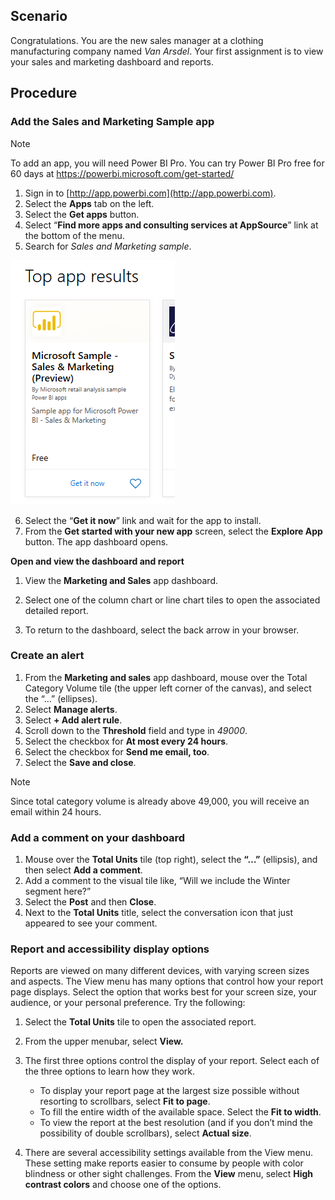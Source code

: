 <!----## Learning objectives

At the end of lab, you will be able to perform the following tasks: 
- Install a power BI app
- Find and view a Power BI dashboard and report
- Create an alert
- Add comments
- Set accessibility options

Estimated time to finish this lab: 20 to 30 minutes
---->

## Scenario

Congratulations. You are the new sales manager at a clothing manufacturing company named *Van Arsdel*. Your first assignment is to view your sales and marketing dashboard and reports.

## Procedure

### Add the Sales and Marketing Sample app

> [!NOTE]
> To add an app, you will need Power BI Pro. You can try Power BI Pro free for 60 days at https://powerbi.microsoft.com/get-started/

1. Sign in to [http://app.powerbi.com](http://app.powerbi.com).
2. Select the **Apps** tab on the left.
3. Select the **Get apps** button.
4. Select “**Find more apps and consulting services at AppSource**” link at the bottom of the menu.
5. Search for *Sales and Marketing sample*.   

![Image of the sample app for this lab.](../media/Lab-1/power-bi-top-app-results.png)

6.  Select the “**Get it now**” link and wait for the app to install.
7. From the **Get started with your new app** screen, select the **Explore App** button. The app dashboard opens.

**Open and view the dashboard and report**

1.  View the **Marketing and Sales** app dashboard.
2.  Select one of the column chart or line chart tiles to open the associated detailed report.
3.  To return to the dashboard, select the back arrow in your browser.

    <!-- need to redo this aGIF, it doesn't look like this any longer [Animated image of moving between dashboards and reports.](../media/lab-1/power-bi-dashboard-report.gif)-->

### Create an alert

1.  From the **Marketing and sales** app dashboard, mouse over the Total Category Volume tile (the upper left corner of the canvas), and select the “…” (ellipses).
2. Select **Manage alerts**.
3.  Select **+ Add alert rule**.
4.  Scroll down to the **Threshold** field and type in _49000_.
5. Select the checkbox for **At most every 24 hours**.
5.  Select the checkbox for **Send me email, too**.
6.  Select the **Save and close**.

> [!NOTE]
> Since total category volume is already above 49,000, you will receive an email within 24 hours. 

### Add a comment on your dashboard

1.  Mouse over the **Total Units** tile (top right), select the **“…”** (ellipsis), and then select **Add a comment**.
3.  Add a comment to the visual tile like, “Will we include the Winter segment here?”
4.  Select the **Post** and then **Close**.
5.  Next to the **Total Units** title, select the conversation icon that just appeared to see your comment.


### Report and accessibility display options
Reports are viewed on many different devices, with varying screen sizes and aspects. The View menu has many options that control how your report page displays. Select the option that works best for your screen size, your audience, or your personal preference. Try the following:

1.  Select the **Total Units** tile to open the associated report. 

2. From the upper menubar, select **View.**

<!--
![Image of the options under the View menu.](../media/Lab-1/power-bi-view-menu.png)
-->

3.  The first three options control the display of your report. Select each of the three options to learn how they work.
    *   To display your report page at the largest size possible without resorting to scrollbars, select **Fit to page**.
    *   To fill the entire width of the available space. Select the **Fit to width**.
    *   To view the report at the best resolution (and if you don’t mind the possibility of double scrollbars), select **Actual size**.

     <!-- this gif uses the old report, not the app  ![Animted image of View menu options.](../media/lab-1/power-bi-view-options.gif)-->

4.  There are several accessibility settings available from the View menu. These setting make reports easier to consume by people with color blindness or other sight challenges. From the **View** menu, select **High contrast colors** and choose one of the options.


